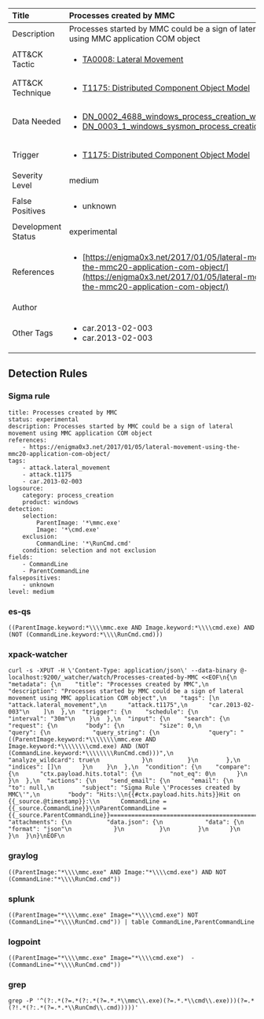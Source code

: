 | Title                | Processes created by MMC                                                                                                                                                 |
|:---------------------|:------------------------------------------------------------------------------------------------------------------------------------------------------------|
| Description          | Processes started by MMC could be a sign of lateral movement using MMC application COM object                                                                                                                                           |
| ATT&amp;CK Tactic    | <ul><li>[TA0008: Lateral Movement](https://attack.mitre.org/tactics/TA0008)</li></ul>  |
| ATT&amp;CK Technique | <ul><li>[T1175: Distributed Component Object Model](https://attack.mitre.org/techniques/T1175)</li></ul>                             |
| Data Needed          | <ul><li>[DN_0002_4688_windows_process_creation_with_commandline](../Data_Needed/DN_0002_4688_windows_process_creation_with_commandline.md)</li><li>[DN_0003_1_windows_sysmon_process_creation](../Data_Needed/DN_0003_1_windows_sysmon_process_creation.md)</li></ul>                                                         |
| Trigger              | <ul><li>[T1175: Distributed Component Object Model](../Triggers/T1175.md)</li></ul>  |
| Severity Level       | medium                                                                                                                                                 |
| False Positives      | <ul><li>unknown</li></ul>                                                                  |
| Development Status   | experimental                                                                                                                                                |
| References           | <ul><li>[https://enigma0x3.net/2017/01/05/lateral-movement-using-the-mmc20-application-com-object/](https://enigma0x3.net/2017/01/05/lateral-movement-using-the-mmc20-application-com-object/)</li></ul>                                                          |
| Author               |                                                                                                                                                 |
| Other Tags           | <ul><li>car.2013-02-003</li><li>car.2013-02-003</li></ul> | 

## Detection Rules

### Sigma rule

```
title: Processes created by MMC
status: experimental
description: Processes started by MMC could be a sign of lateral movement using MMC application COM object
references:
    - https://enigma0x3.net/2017/01/05/lateral-movement-using-the-mmc20-application-com-object/
tags:
    - attack.lateral_movement
    - attack.t1175
    - car.2013-02-003
logsource:
    category: process_creation
    product: windows
detection:
    selection:
        ParentImage: '*\mmc.exe'
        Image: '*\cmd.exe'
    exclusion:
        CommandLine: '*\RunCmd.cmd'
    condition: selection and not exclusion
fields:
    - CommandLine
    - ParentCommandLine
falsepositives:
    - unknown
level: medium

```





### es-qs
    
```
((ParentImage.keyword:*\\\\mmc.exe AND Image.keyword:*\\\\cmd.exe) AND (NOT (CommandLine.keyword:*\\\\RunCmd.cmd)))
```


### xpack-watcher
    
```
curl -s -XPUT -H \'Content-Type: application/json\' --data-binary @- localhost:9200/_watcher/watch/Processes-created-by-MMC <<EOF\n{\n  "metadata": {\n    "title": "Processes created by MMC",\n    "description": "Processes started by MMC could be a sign of lateral movement using MMC application COM object",\n    "tags": [\n      "attack.lateral_movement",\n      "attack.t1175",\n      "car.2013-02-003"\n    ]\n  },\n  "trigger": {\n    "schedule": {\n      "interval": "30m"\n    }\n  },\n  "input": {\n    "search": {\n      "request": {\n        "body": {\n          "size": 0,\n          "query": {\n            "query_string": {\n              "query": "((ParentImage.keyword:*\\\\\\\\mmc.exe AND Image.keyword:*\\\\\\\\cmd.exe) AND (NOT (CommandLine.keyword:*\\\\\\\\RunCmd.cmd)))",\n              "analyze_wildcard": true\n            }\n          }\n        },\n        "indices": []\n      }\n    }\n  },\n  "condition": {\n    "compare": {\n      "ctx.payload.hits.total": {\n        "not_eq": 0\n      }\n    }\n  },\n  "actions": {\n    "send_email": {\n      "email": {\n        "to": null,\n        "subject": "Sigma Rule \'Processes created by MMC\'",\n        "body": "Hits:\\n{{#ctx.payload.hits.hits}}Hit on {{_source.@timestamp}}:\\n      CommandLine = {{_source.CommandLine}}\\nParentCommandLine = {{_source.ParentCommandLine}}================================================================================\\n{{/ctx.payload.hits.hits}}",\n        "attachments": {\n          "data.json": {\n            "data": {\n              "format": "json"\n            }\n          }\n        }\n      }\n    }\n  }\n}\nEOF\n
```


### graylog
    
```
((ParentImage:"*\\\\mmc.exe" AND Image:"*\\\\cmd.exe") AND NOT (CommandLine:"*\\\\RunCmd.cmd"))
```


### splunk
    
```
((ParentImage="*\\\\mmc.exe" Image="*\\\\cmd.exe") NOT (CommandLine="*\\\\RunCmd.cmd")) | table CommandLine,ParentCommandLine
```


### logpoint
    
```
((ParentImage="*\\\\mmc.exe" Image="*\\\\cmd.exe")  -(CommandLine="*\\\\RunCmd.cmd"))
```


### grep
    
```
grep -P '^(?:.*(?=.*(?:.*(?=.*.*\\mmc\\.exe)(?=.*.*\\cmd\\.exe)))(?=.*(?!.*(?:.*(?=.*.*\\RunCmd\\.cmd)))))'
```



